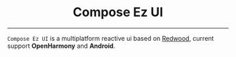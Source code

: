 # <center>Compose Ez UI</center>

-------------------------------------------------------------------------------

`Compose Ez UI` is a multiplatform reactive ui based on [Redwood](https://github.com/cashapp/redwood), current support **OpenHarmony** and **Android**.
